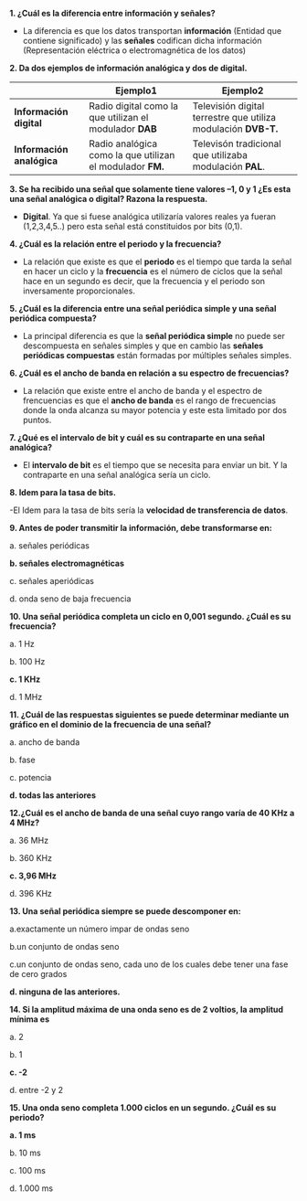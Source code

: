 **1. ¿Cuál es la diferencia entre información y señales?**

-  La diferencia es que los datos transportan **información** (Entidad que contiene significado) y las **señales** codifican dicha información (Representación eléctrica o electromagnética de los datos)

**2. Da dos ejemplos de información analógica y dos de digital.**

|                         |**Ejemplo1**           | **Ejemplo2** |
|-------------------------|-----------------------|--------------|
|**Información digital**  |Radio digital como la que utilizan el modulador **DAB**|Televisión digital terrestre que utiliza modulación **DVB-T.**
|**Información analógica**|Radio analógica como la que utilizan el modulador  **FM.**|Televisón tradicional que utilizaba modulación **PAL**.|


**3. Se ha recibido una señal que solamente tiene valores –1, 0 y 1 ¿Es esta una señal analógica o digital? Razona la respuesta.**

- **Digital**. Ya que si fuese analógica utilizaría valores reales ya fueran (1,2,3,4,5..) pero esta señal está constituidos por bits (0,1).

**4. ¿Cuál es la relación entre el periodo y la frecuencia?**

- La relación que existe es que el  **periodo** es el tiempo que tarda la señal en hacer un ciclo y la **frecuencia**  es el número de ciclos que la señal hace en un segundo es decir, que la frecuencia y el periodo son inversamente proporcionales. 

**5. ¿Cuál es la diferencia entre una señal periódica simple y una  señal periódica compuesta?**

-  La principal diferencia es que la **señal periódica simple**  no puede ser descompuesta en señales simples y que en cambio las  **señales periódicas compuestas** están formadas por múltiples señales simples.

**6. ¿Cuál es el ancho de banda en relación a su espectro de frecuencias?**

- La relación que existe entre el ancho de banda y el espectro de frencuencias es que el   **ancho de banda**  es el rango de frecuencias donde la onda alcanza su mayor potencia y este esta limitado por dos puntos. 

**7. ¿Qué es el intervalo de bit y cuál es su contraparte en una señal analógica?**

- El  **intervalo de  bit** es el tiempo que se necesita para enviar un bit. Y la contraparte en una señal analógica sería un ciclo.

**8. Idem para la tasa de bits.**

-El Idem para la tasa de bits sería la **velocidad de transferencia de datos**.

**9. Antes de poder transmitir la información, debe transformarse en:**

a. señales periódicas

**b. señales electromagnéticas**

c. señales aperiódicas

d. onda seno de baja frecuencia

**10. Una señal periódica completa un ciclo en 0,001 segundo. ¿Cuál es su frecuencia?**

a. 1 Hz

b. 100 Hz 

**c. 1 KHz**

d. 1 MHz


**11. ¿Cuál de las respuestas siguientes se puede determinar mediante un gráfico en el dominio de la frecuencia de una señal?**

a. ancho de banda

b. fase

c. potencia

**d. todas las anteriores**

**12.¿Cuál es el ancho de banda de una señal cuyo rango varía de 40 KHz a 4 MHz?**

a. 36 MHz 

b. 360 KHz 

**c. 3,96 MHz**

d. 396 KHz



**13. Una señal periódica siempre se puede descomponer en:**

a.exactamente un número impar de ondas seno

b.un conjunto de ondas seno

c.un conjunto de ondas seno, cada uno de los cuales debe tener una fase de cero grados

**d. ninguna de las anteriores.**

**14. Si la amplitud máxima de una onda seno es de 2 voltios, la amplitud mínima es**

a. 2

b. 1

**c. -2**

d. entre -2 y 2

**15. Una onda seno completa 1.000 ciclos en un segundo. ¿Cuál es su periodo?**

**a. 1 ms**

b. 10 ms

c. 100 ms 

d. 1.000 ms
